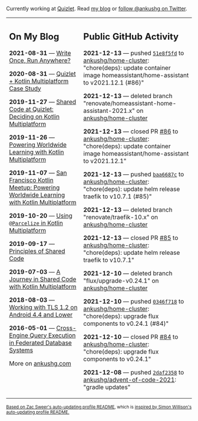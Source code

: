 Currently working at [Quizlet](https://quizlet.com/). Read [my blog](https://ankushg.com/) or [follow @ankushg on Twitter](https://twitter.com/ankushg).

<table><tr><td valign="top" width="40%">

## On My Blog
<!-- blog starts -->
**2021-08-31** — [Write Once, Run Anywhere?](https://ankushg.com/posts/write-once-run-anywhere-increment/)

**2020-08-31** — [Quizlet + Kotlin Multiplatform Case Study](https://ankushg.com/posts/quizlet-kotlin-multiplatform-case-study/)

**2019-11-27** — [Shared Code at Quizlet: Deciding on Kotlin Multiplatform](https://ankushg.com/posts/shared-code-kotlin-multiplatform/)

**2019-11-26** — [Powering Worldwide Learning with Kotlin Multiplatform](https://ankushg.com/speaking/droidcon-sf-2019)

**2019-11-07** — [San Francisco Kotlin Meetup: Powering Worldwide Learning with Kotlin Multiplatform](https://ankushg.com/speaking/sf-kotlin-meetup-2019)

**2019-10-20** — [Using `@Parcelize` in Kotlin Multiplatform](https://ankushg.com/posts/multiplatform-parcelize/)

**2019-09-17** — [Principles of Shared Code](https://ankushg.com/speaking/denver-startup-week-2019)

**2019-07-03** — [A Journey in Shared Code with Kotlin Multiplatform](https://ankushg.com/speaking/droidcon-berlin-2019)

**2018-08-03** — [Working with TLS 1.2 on Android 4.4 and Lower](https://ankushg.com/posts/tls-1.2-on-android/)

**2016-05-01** — [Cross-Engine Query Execution in Federated Database Systems](https://ankushg.com/projects/thesis)
<!-- blog ends -->
More on [ankushg.com](https://ankushg.com/)
</td><td valign="top" width="60%">

## Public GitHub Activity
<!-- githubActivity starts -->
**2021-12-13** — pushed [`51e8f5fd`](https://github.com/ankushg/home-cluster/commit/51e8f5fd2ae4f7da2a53c75c6108b832dcfe1b6e) to [ankushg/home-cluster](https://api.github.com/repos/ankushg/home-cluster): "chore(deps): update container image homeassistant/home-assistant to v2021.12.1 (#86)"

**2021-12-13** — deleted branch "renovate/homeassistant-home-assistant-2021.x" on [ankushg/home-cluster](https://api.github.com/repos/ankushg/home-cluster)

**2021-12-13** — closed PR [#86](https://github.com/ankushg/home-cluster/pull/86) to [ankushg/home-cluster](https://api.github.com/repos/ankushg/home-cluster): "chore(deps): update container image homeassistant/home-assistant to v2021.12.1"

**2021-12-13** — pushed [`baa6687c`](https://github.com/ankushg/home-cluster/commit/baa6687cf32224e753c345cf5444208eb9ff36c6) to [ankushg/home-cluster](https://api.github.com/repos/ankushg/home-cluster): "chore(deps): update helm release traefik to v10.7.1 (#85)"

**2021-12-13** — deleted branch "renovate/traefik-10.x" on [ankushg/home-cluster](https://api.github.com/repos/ankushg/home-cluster)

**2021-12-13** — closed PR [#85](https://github.com/ankushg/home-cluster/pull/85) to [ankushg/home-cluster](https://api.github.com/repos/ankushg/home-cluster): "chore(deps): update helm release traefik to v10.7.1"

**2021-12-10** — deleted branch "flux/upgrade-v0.24.1" on [ankushg/home-cluster](https://api.github.com/repos/ankushg/home-cluster)

**2021-12-10** — pushed [`0346f718`](https://github.com/ankushg/home-cluster/commit/0346f718614fe0b8204a90eec1e3d2ed046da1e9) to [ankushg/home-cluster](https://api.github.com/repos/ankushg/home-cluster): "chore(deps): upgrade flux components to v0.24.1 (#84)"

**2021-12-10** — closed PR [#84](https://github.com/ankushg/home-cluster/pull/84) to [ankushg/home-cluster](https://api.github.com/repos/ankushg/home-cluster): "chore(deps): upgrade flux components to v0.24.1"

**2021-12-08** — pushed [`2daf2358`](https://github.com/ankushg/advent-of-code-2021/commit/2daf2358e96a0385a68264833850fd27134ab3d6) to [ankushg/advent-of-code-2021](https://api.github.com/repos/ankushg/advent-of-code-2021): "gradle updates"
<!-- githubActivity ends -->
</td></tr></table>

<sub><a href="https://github.com/ZacSweers/ZacSweers">Based on Zac Sweer's auto-updating profile README</a>, which is <a href="https://simonwillison.net/2020/Jul/10/self-updating-profile-readme/">inspired by Simon Willison's auto-updating profile README.</a></sub>